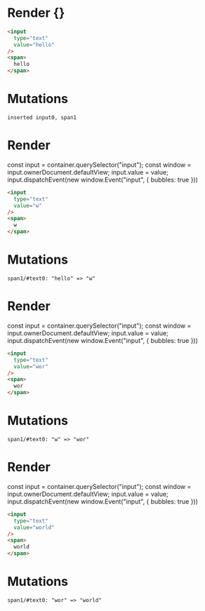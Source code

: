 # Render {}
```html
<input
  type="text"
  value="hello"
/>
<span>
  hello
</span>
```

# Mutations
```
inserted input0, span1
```


# Render 
const input = container.querySelector("input");
const window = input.ownerDocument.defaultView;
input.value = value;
input.dispatchEvent(new window.Event("input", {
  bubbles: true
}))

```html
<input
  type="text"
  value="w"
/>
<span>
  w
</span>
```

# Mutations
```
span1/#text0: "hello" => "w"
```


# Render 
const input = container.querySelector("input");
const window = input.ownerDocument.defaultView;
input.value = value;
input.dispatchEvent(new window.Event("input", {
  bubbles: true
}))

```html
<input
  type="text"
  value="wor"
/>
<span>
  wor
</span>
```

# Mutations
```
span1/#text0: "w" => "wor"
```


# Render 
const input = container.querySelector("input");
const window = input.ownerDocument.defaultView;
input.value = value;
input.dispatchEvent(new window.Event("input", {
  bubbles: true
}))

```html
<input
  type="text"
  value="world"
/>
<span>
  world
</span>
```

# Mutations
```
span1/#text0: "wor" => "world"
```